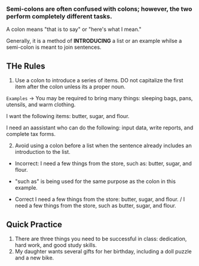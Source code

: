 ### Semi-colons are often confused with colons; however, the two perform completely different tasks. 

A colon means "that is to say" or "here's what I mean."

Generally, it is a method of **INTRODUCING** a list or an example whilse a semi-colon is meant to join sentences.

## THe Rules

1) Use a colon to introduce a series of items. DO not capitalize the first item after the colon unless its a proper noun.

`Examples` -> 
You may be required to bring many things: sleeping bags, pans, utensils, and warm clothing. 

I want the following items: butter, sugar, and flour. 

I need an aassistant who can do the following: input data, write reports, and complete tax forms. 

2) Avoid using a colon before a list when the sentence already includes an introduction to the list. 

- Incorrect: I need a few things from the store, such as: butter, sugar, and flour.
- "such as" is being used for the same purpose as the colon in this example.

- Correct I need a few things from the store: butter, sugar, and flour. / I need a few things from the store, such as butter, sugar, and flour.

## Quick Practice

1) There are three things you need to be successful in class: dedication, hard  work, and good study skills.
2) My daughter wants several gifts for her birthday, including a doll puzzle and a new bike. 
